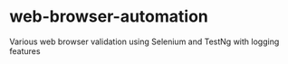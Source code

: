 # web-browser-automation
Various web browser validation using Selenium and TestNg with logging features
